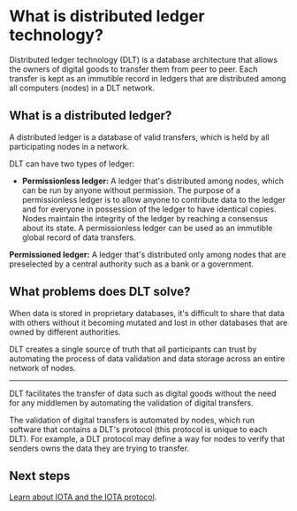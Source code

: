 # What is distributed ledger technology?

Distributed ledger technology (DLT) is a database architecture that allows the owners of digital goods to transfer them from peer to peer. Each transfer is kept as an immutible record in ledgers that are distributed among all computers (nodes) in a DLT network.

## What is a distributed ledger?

A distributed ledger is a database of valid transfers, which is held by all participating nodes in a network.

DLT can have two types of ledger:
* **Permissionless ledger:** A ledger that's distributed among nodes, which can be run by anyone without permission. The purpose of a permissionless ledger is to allow anyone to contribute data to the ledger and for everyone in possession of the ledger to have identical copies. Nodes maintain the integrity of the ledger by reaching a consensus about its state. A permissionless ledger can be used as an immutible global record of data transfers.

**Permissioned ledger:** A ledger that's distributed only among nodes that are preselected by a central authority such as a bank or a government.

## What problems does DLT solve?

When data is stored in proprietary databases, it's difficult to share that data with others without it becoming mutated and lost in other databases that are owned by different authorities.

DLT creates a single source of truth that all participants can trust by automating the process of data validation and data storage across an entire network of nodes.

<hr>

DLT facilitates the transfer of data such as digital goods without the need for any middlemen by automating the validation of digital transfers.

The validation of digital transfers is automated by nodes, which run software that contains a DLT's protocol (this protocol is unique to each DLT). For example, a DLT protocol may define a way for nodes to verify that senders owns the data they are trying to transfer.

## Next steps

[Learn about IOTA and the IOTA protocol](what-is-iota.md).